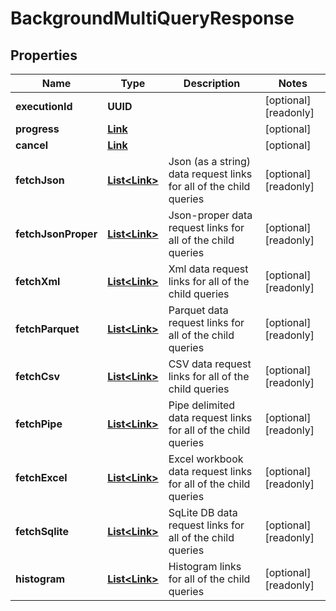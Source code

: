 

# BackgroundMultiQueryResponse


## Properties

Name | Type | Description | Notes
------------ | ------------- | ------------- | -------------
**executionId** | **UUID** |  |  [optional] [readonly]
**progress** | [**Link**](Link.md) |  |  [optional]
**cancel** | [**Link**](Link.md) |  |  [optional]
**fetchJson** | [**List&lt;Link&gt;**](Link.md) | Json (as a string) data request links for all of the child queries |  [optional] [readonly]
**fetchJsonProper** | [**List&lt;Link&gt;**](Link.md) | Json-proper data request links for all of the child queries |  [optional] [readonly]
**fetchXml** | [**List&lt;Link&gt;**](Link.md) | Xml data request links for all of the child queries |  [optional] [readonly]
**fetchParquet** | [**List&lt;Link&gt;**](Link.md) | Parquet data request links for all of the child queries |  [optional] [readonly]
**fetchCsv** | [**List&lt;Link&gt;**](Link.md) | CSV data request links for all of the child queries |  [optional] [readonly]
**fetchPipe** | [**List&lt;Link&gt;**](Link.md) | Pipe delimited data request links for all of the child queries |  [optional] [readonly]
**fetchExcel** | [**List&lt;Link&gt;**](Link.md) | Excel workbook data request links for all of the child queries |  [optional] [readonly]
**fetchSqlite** | [**List&lt;Link&gt;**](Link.md) | SqLite DB data request links for all of the child queries |  [optional] [readonly]
**histogram** | [**List&lt;Link&gt;**](Link.md) | Histogram links for all of the child queries |  [optional] [readonly]



